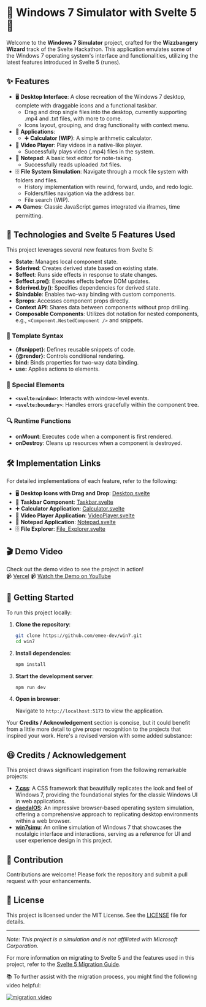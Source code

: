 # 🎉 Windows 7 Simulator with Svelte 5 🎉

Welcome to the **Windows 7 Simulator** project, crafted for the **Wizzbangery Wizard** track of the Svelte Hackathon. This application emulates some of the Windows 7 operating system's interface and functionalities, utilizing the latest features introduced in Svelte 5 (runes).

## ✨ Features

- 🖥️ **Desktop Interface**: A close recreation of the Windows 7 desktop, complete with draggable icons and a functional taskbar.
  - Drag and drop single files into the desktop, currently supporting .mp4 and .txt files, with more to come.
  - Icons layout, grouping, and drag functionality with context menu.
- 📂 **Applications**:
  - ➕ **Calculator (WIP)**: A simple arithmetic calculator.
- 🎥 **Video Player**: Play videos in a native-like player.
  - Successfully plays video (.mp4) files in the system.
- 📝 **Notepad**: A basic text editor for note-taking.
  - Successfully reads uploaded .txt files.
- 🗄️ **File System Simulation**: Navigate through a mock file system with folders and files.
  - History implementation with rewind, forward, undo, and redo logic.
  - Folders/files navigation via the address bar.
  - File search (WIP).
- 🎮 **Games**: Classic JavaScript games integrated via iframes, time permitting.

## 🚀 Technologies and Svelte 5 Features Used

This project leverages several new features from Svelte 5:

- **$state**: Manages local component state.
- **$derived**: Creates derived state based on existing state.
- **$effect**: Runs side effects in response to state changes.
- **$effect.pre()**: Executes effects before DOM updates.
- **$derived.by()**: Specifies dependencies for derived state.
- **$bindable**: Enables two-way binding with custom components.
- **$props**: Accesses component props directly.
- **Context API**: Shares data between components without prop drilling.
- **Composable Components**: Utilizes dot notation for nested components, e.g., `<Component.NestedComponent />` and snippets.

### 📜 Template Syntax

- **{#snippet}**: Defines reusable snippets of code.
- **{@render}**: Controls conditional rendering.
- **bind:** Binds properties for two-way data binding.
- **use:** Applies actions to elements.

### 🔧 Special Elements

- **`<svelte:window>`**: Interacts with window-level events.
- **`<svelte:boundary>`**: Handles errors gracefully within the component tree.

### 🔍 Runtime Functions

- **onMount**: Executes code when a component is first rendered.
- **onDestroy**: Cleans up resources when a component is destroyed.

## 🛠️ Implementation Links

For detailed implementations of each feature, refer to the following:

- 🖥️ **Desktop Icons with Drag and Drop**: [Desktop.svelte](https://github.com/emee-dev/win7/blob/main/src/lib/components/desktop/desktop_icons.svelte)
- 📌 **Taskbar Component**: [Taskbar.svelte](https://github.com/your-repo/windows7-simulation/blob/main/src/components/Taskbar.svelte)
- ➕ **Calculator Application**: [Calculator.svelte](https://github.com/emee-dev/win7/blob/main/src/lib/apps/Calculator/calculator.svelte)
- 🎥 **Video Player Application**: [VideoPlayer.svelte](https://github.com/emee-dev/win7/blob/main/src/lib/apps/Calculator/calculator.svelte)
- 📝 **Notepad Application**: [Notepad.svelte](https://github.com/emee-dev/win7/blob/main/src/lib/apps/Calculator/calculator.svelte)
- 🗄️ **File Explorer**: [File_Explorer.svelte](https://github.com/emee-dev/win7/tree/main/src/lib/apps/File_Explorer)

## 🎬 Demo Video

Check out the demo video to see the project in action!  
📹 [Vercel](https://windows7-lovat.vercel.app/)
📹 [Watch the Demo on YouTube](https://youtu.be/your-demo-video-link)

## 🚀 Getting Started

To run this project locally:

1. **Clone the repository**:

   ```bash
   git clone https://github.com/emee-dev/win7.git
   cd win7
   ```

2. **Install dependencies**:

   ```bash
   npm install
   ```

3. **Start the development server**:

   ```bash
   npm run dev
   ```

4. **Open in browser**:

   Navigate to `http://localhost:5173` to view the application.

Your **Credits / Acknowledgement** section is concise, but it could benefit from a little more detail to give proper recognition to the projects that inspired your work. Here's a revised version with some added substance:

## 😆 Credits / Acknowledgement

This project draws significant inspiration from the following remarkable projects:

- [**7.css**](https://khang-nd.github.io/7.css/): A CSS framework that beautifully replicates the look and feel of Windows 7, providing the foundational styles for the classic Windows UI in web applications.
- [**daedalOS**](https://github.com/DustinBrett/daedalOS): An impressive browser-based operating system simulation, offering a comprehensive approach to replicating desktop environments within a web browser.
- [**win7simu**](https://win7simu.visnalize.com/): An online simulation of Windows 7 that showcases the nostalgic interface and interactions, serving as a reference for UI and user experience design in this project.

## 🤝 Contribution

Contributions are welcome! Please fork the repository and submit a pull request with your enhancements.

## 📄 License

This project is licensed under the MIT License. See the [LICENSE](https://github.com/emee-dev/win7/blob/main/LICENSE) file for details.

---

_Note: This project is a simulation and is not affiliated with Microsoft Corporation._

For more information on migrating to Svelte 5 and the features used in this project, refer to the [Svelte 5 Migration Guide](https://svelte.dev/docs/svelte/v5-migration-guide).

📚 To further assist with the migration process, you might find the following video helpful:

[![migration video](https://img.youtube.com/vi/_q5FZ3Z9Fz8/0.jpg)](https://www.youtube.com/watch?v=_q5FZ3Z9Fz8)
